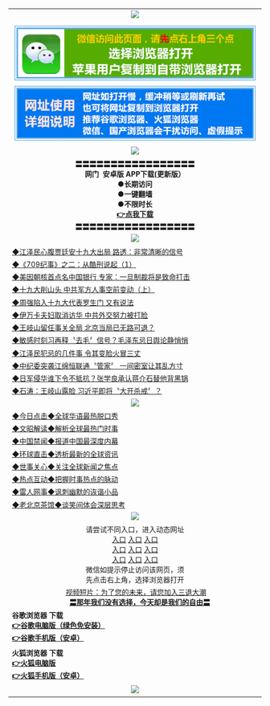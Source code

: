 <table>
<tr>
  <td align=center><img src="https://github.com/gyhhx/image-upload/blob/master/ogate2.jpg" />
  </td>
  </tr>
  <tr>
  <td align=center><img src="https://github.com/ogategy/image/blob/master/wechat%20advise.jpg" />
  </td>
  </tr>
   <tr>
    <td align=center><img src="https://github.com/gyhhx/image-upload/blob/master/gy1-wxsm.png" /></td>
  </tr>
   <tr>
    <td align=center>
 <b>〓〓〓〓〓〓〓〓〓〓〓〓〓〓〓〓〓<br/>网门  安卓版 APP下载(更新版）<br/> ●长期访问<br/> ●一键翻墙<br/>  ●不限时长<br/> 
 <a href="https://t.cn/Rp76JtG">👉<b>点我下载</a><br/>〓〓〓〓〓〓〓〓〓〓〓〓〓〓〓〓〓<br/>
    </td>
    </tr>
   <tr>
    <td align=center><img src="https://github.com/gyhhx/image-upload/blob/master/yaowen.jpg" /></td>
  </tr>
  <tr>
<td align=left>
<a href="https://s3.amazonaws.com/ogate/oGate.htm?c831624&from=gityw">◆江泽民心腹贾廷安十九大出局 路透：非常清晰的信号</a><br/>
</td>
   </tr>
 <tr>
<td align=left>
<a href="https://s3.amazonaws.com/ogate/oGate.htm?c831620&from=gityw">◆《709纪事》之二：从酷刑说起（1）</a><br/>
</td>
  </tr>
   <tr>
<td align=left>
<a href="https://s3.amazonaws.com/ogate/oGate.htm?c831617&from=gityw">◆美因朝核首点名中国银行 专家：一旦制裁将是致命打击</a><br/>
</td>
   </tr>
   <tr>
<td align=left>
<a href="https://s3.amazonaws.com/ogate/oGate.htm?c831599&from=gityw">◆十九大削山头 中共军方人事空前变动（上）</a><br/>
</td>
 </tr>
   <tr>
<td align=left>
<a href="https://s3.amazonaws.com/ogate/oGate.htm?c831595&from=gityw">◆周强陷入十九大代表罗生门 又有说法</a><br/>
</td>
   </tr>
    <tr>
<td align=left>
<a href="https://s3.amazonaws.com/ogate/oGate.htm?c831581&from=gityw">◆伊万卡夫妇取消访华 中共外交努力被打脸</a><br/>
</td>
   </tr>
    <tr>
<td align=left>
<a href="https://s3.amazonaws.com/ogate/oGate.htm?c831573&from=gityw">◆王岐山留任事关全局 北京当局已无路可退？</a><br/>
</td>
   </tr>
 <tr>
<td align=left>
<a href="https://s3.amazonaws.com/ogate/oGate.htm?c831567&from=gityw">◆敏感时刻习再释〝去毛〞信号？毛泽东忌日舆论静悄悄</a><br/>
</td>
   </tr> 
   <tr>
<td align=left>
<a href="https://s3.amazonaws.com/ogate/oGate.htm?c831565&from=gityw">◆江泽民犯忌的几件事 令其变脸火冒三丈</a><br/>
 </td>
 </tr>
<tr>
<td align=left>
<a href="https://s3.amazonaws.com/ogate/oGate.htm?c831544&from=gityw">◆中纪委突袭江绵恒联通〝管家〞 一间密室让其乱方寸</a><br/>
</td>
   </tr>
   <tr>
<td align=left>
<a href="https://s3.amazonaws.com/ogate/oGate.htm?c816833_2_1069&from=gityw">◆日军侵华谁下令不抵抗？张学良承认蒋介石替他背黑锅</a><br/>
</td>
  </tr> 
    <tr>
<td align=left>
<a href="https://s3.amazonaws.com/ogate/oGate.htm?c831548&from=gityw">◆石涛：王岐山露脸 习近平即将〝大开杀戒〞？</a><br/>
</td>
   </tr>
    <tr>
    <td align=center><img src="https://github.com/gyhhx/image-upload/blob/master/shipin.jpg" /></td>
  </tr>
 <tr>
   <td align=left> 
<a href="https://s3.amazonaws.com/ogate/oGate.htm?c816850&from=gityw">◆今日点击◆全球华语最热脱口秀</a><br/>
    </td>
  </tr>
  <tr>
   <td align=left>
<a href="https://s3.amazonaws.com/ogate/oGate.htm?c816857&from=gityw">◆文昭解读◆解析全球最热门时事</a><br/>
    </td>
  </tr>
  <tr>
  <td align=left>
<a href="https://s3.amazonaws.com/ogate/oGate.htm?c816860&from=gityw">◆中国禁闻◆报道中国最深度内幕</a><br/>
   </tr>
  <tr>
     <td align=left>
<a href="https://s3.amazonaws.com/ogate/oGate.htm?c816855&from=gityw">◆环球直击◆透析最新的全球资讯</a><br/>
   </tr>
   <tr>
      <td align=left>
<a href="https://s3.amazonaws.com/ogate/oGate.htm?c816851&from=gityw">◆世事关心◆关注全球新闻之焦点</a><br/>
   </tr>
   <tr>
     <td align=left>
<a href="https://s3.amazonaws.com/ogate/oGate.htm?c816852&from=gityw">◆热点互动◆把握时事热点的脉动</a><br/>
   </tr>
   <tr>
      <td align=left>
<a href="https://s3.amazonaws.com/ogate/oGate.htm?c816694&from=gityw">◆雷人网事◆讽刺幽默的诙谐小品</a><br/>
   </tr>
   <tr>
    <td align=left>
<a href="https://s3.amazonaws.com/ogate/oGate.htm?c816650&from=gityw">◆老北京茶馆◆谈笑间体会深层思考</a><br/>
   </tr>
    <tr>
    <td align=center><img src="https://github.com/gyhhx/image-upload/blob/master/tongdao2.jpg" /></td>
  </tr>
   <tr>
    <td align=center>请尝试不同入口，进入动态网址<br/>
      <a href="https://s3-us-west-1.amazonaws.com/ogaten/oGate.htm?from=gygit">入口</a>
      <a href="https://s3.us-east-2.amazonaws.com/ogateh/oGate.htm?from=gygit">入口</a>
      <a href="https://s3.amazonaws.com/ogate/oGate.htm?from=gygit">入口</a><br/>
      <a href="https://s3.ap-northeast-2.amazonaws.com/ogates/oGate.htm?from=gygit">入口</a>
      <a href="https://s3.eu-central-1.amazonaws.com/ogatef/oGate.htm?from=gygit">入口</a>
      <a href="https://s3.eu-west-2.amazonaws.com/ogatel/oGate.htm?from=gygit">入口</a><br/>
      <a href="https://s3.ap-south-1.amazonaws.com/ogatem/oGate.htm?from=gygit">入口</a>
      <a href="https://s3.ca-central-1.amazonaws.com/ogatec/oGate.htm?from=gygit">入口</a>
      <a href="https://s3-ap-southeast-2.amazonaws.com/ogatey/oGate.htm?from=gygit">入口</a><br/>
      微信如提示停止访问该网页，须<br/>
      先点击右上角，选择浏览器打开<br/>
    </td>
  </tr>
  <tr>
  <td align=center>
  <a href="https://s3.amazonaws.com/ogate/oGate.htm?c816846_2_1&from=gitSTV">视频短片：为了您的未来，请您加入三退大潮</a><br/>
      <a href="https://s3.amazonaws.com/ogate/oGate.htm?ogST.aspx&from=gitST"><b>〓那年我们没有选择，今天却是我们的自由〓<br/></a>
      </td>
  </tr>
 
   <tr>
    <td align=left>
<b>谷歌浏览器 下载<br/>
<a href="http://t.cn/RCSpFgG">👉谷歌电脑版（绿色免安装）</a><br/>
<a href="http://t.cn/RCSp1nX">👉谷歌手机版（安卓）</a>
</td>
  </tr>
  <tr>
    <td align=left>
<b>火狐浏览器 下载<br/>
<a href="http://t.cn/RCS0P53">👉火狐电脑版</a><br/>
<a href="http://t.cn/RCSpgCO">👉火狐手机版（安卓）</a>
</td>
  </tr>
   <tr>
    <td align=center><img src="https://cloud.githubusercontent.com/assets/11880933/15631437/70d0a74e-259d-11e6-946f-6237b4b657bd.jpg"/></td>
  </tr>
</table> 
